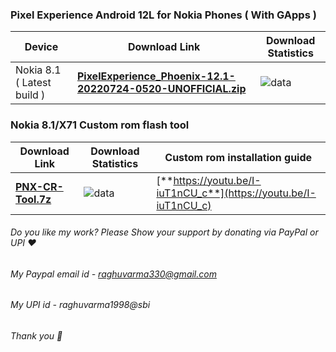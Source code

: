 ### Pixel Experience Android 12L for Nokia Phones ( With GApps )

| Device       |              Download Link                      |  Download Statistics  |
|--------------|-------------------------------------------------|-----------------------|
| Nokia 8.1 ( Latest build )| [**PixelExperience_Phoenix-12.1-20220724-0520-UNOFFICIAL.zip**](https://sourceforge.net/projects/pnx-sprout/files/PixelExperience/PixelExperience_Phoenix-12.1-20220724-0520-UNOFFICIAL.zip)|![data](https://img.shields.io/sourceforge/dt/pnx-sprout/PixelExperience/PixelExperience_Phoenix-12.1-20220724-0520-UNOFFICIAL.zip.svg)|

### Nokia 8.1/X71 Custom rom flash tool

| Download Link |  Download Statistics  | Custom rom installation guide |
|---------------|-----------------------|-------------------------------|
| [**PNX-CR-Tool.7z**](https://sourceforge.net/projects/pnx-sprout/files/PNX-CR-Tool/PNX-CR-Tool.7z/download) |![data](https://img.shields.io/sourceforge/dt/pnx-sprout/PNX-CR-Tool/PNX-CR-Tool.7z.svg)| [**https://youtu.be/I-iuT1nCU_c**](https://youtu.be/I-iuT1nCU_c) |

###### Do you like my work? Please Show your support by donating via PayPal or UPI ❤️
###### My Paypal email id - raghuvarma330@gmail.com
###### My UPI id - raghuvarma1998@sbi
###### Thank you 🙂
